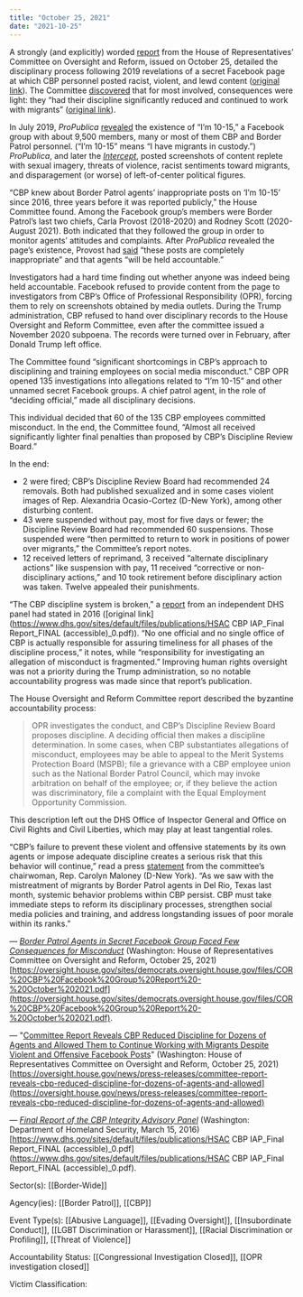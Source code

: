 ```yaml
---
title: "October 25, 2021"
date: "2021-10-25"
---
```


A strongly (and explicitly) worded [report](https://borderresource.org/files/211025_cbp_house.pdf) from the House of Representatives’ Committee on Oversight and Reform, issued on October 25, detailed the disciplinary process following 2019 revelations of a secret Facebook page at which CBP personnel posted racist, violent, and lewd content ([original link](https://oversight.house.gov/sites/democrats.oversight.house.gov/files/COR%20CBP%20Facebook%20Group%20Report%20-%20October%202021.pdf)). The Committee [discovered](/files/2021-10-15_oversight.pdf) that for most involved, consequences were light: they “had their discipline significantly reduced and continued to work with migrants” ([original link](https://oversight.house.gov/news/press-releases/committee-report-reveals-cbp-reduced-discipline-for-dozens-of-agents-and-allowed)).

In July 2019, _ProPublica_ [revealed](https://www.propublica.org/article/secret-border-patrol-facebook-group-agents-joke-about-migrant-deaths-post-sexist-memes) the existence of “I’m 10-15,” a Facebook group with about 9,500 members, many or most of them CBP and Border Patrol personnel. (“I’m 10-15” means “I have migrants in custody.”) _ProPublica_, and later the [_Intercept_](https://theintercept.com/2019/07/05/border-patrol-facebook-group/), posted screenshots of content replete with sexual imagery, threats of violence, racist sentiments toward migrants, and disparagement (or worse) of left-of-center political figures.

“CBP knew about Border Patrol agents’ inappropriate posts on ‘I’m 10-15’ since 2016, three years before it was reported publicly,” the House Committee found. Among the Facebook group’s members were Border Patrol’s last two chiefs, Carla Provost (2018-2020) and Rodney Scott (2020-August 2021). Both indicated that they followed the group in order to monitor agents’ attitudes and complaints. After _ProPublica_ revealed the page’s existence, Provost had [said](https://slate.com/news-and-politics/2021/10/border-patrol-aoc-photo-facebook-group.html) “these posts are completely inappropriate” and that agents “will be held accountable.”

Investigators had a hard time finding out whether anyone was indeed being held accountable. Facebook refused to provide content from the page to investigators from CBP’s Office of Professional Responsibility (OPR), forcing them to rely on screenshots obtained by media outlets. During the Trump administration, CBP refused to hand over disciplinary records to the House Oversight and Reform Committee, even after the committee issued a November 2020 subpoena. The records were turned over in February, after Donald Trump left office.

The Committee found “significant shortcomings in CBP’s approach to disciplining and training employees on social media misconduct.” CBP OPR opened 135 investigations into allegations related to “I’m 10-15” and other unnamed secret Facebook groups. A chief patrol agent, in the role of “deciding official,” made all disciplinary decisions.

This individual decided that 60 of the 135 CBP employees committed misconduct. In the end, the Committee found, “Almost all received significantly lighter final penalties than proposed by CBP’s Discipline Review Board.”

In the end:

- 2 were fired; CBP’s Discipline Review Board had recommended 24 removals. Both had published sexualized and in some cases violent images of Rep. Alexandria Ocasio-Cortez (D-New York), among other disturbing content.
- 43 were suspended without pay, most for five days or fewer; the Discipline Review Board had recommended 60 suspensions. Those suspended were “then permitted to return to work in positions of power over migrants,” the Committee’s report notes.
- 12 received letters of reprimand, 3 received “alternate disciplinary actions” like suspension with pay, 11 received “corrective or non-disciplinary actions,” and 10 took retirement before disciplinary action was taken. Twelve appealed their punishments.

“The CBP discipline system is broken,” a [report](/files/2016-03-15_hsac.pdf) from an independent DHS panel had stated in 2016 ([original link](https://www.dhs.gov/sites/default/files/publications/HSAC CBP IAP_Final Report_FINAL (accessible)_0.pdf)). “No one official and no single office of CBP is actually responsible for assuring timeliness for all phases of the discipline process,” it notes, while “responsibility for investigating an allegation of misconduct is fragmented.” Improving human rights oversight was not a priority during the Trump administration, so no notable accountability progress was made since that report’s publication.

The House Oversight and Reform Committee report described the byzantine accountability process:

> OPR investigates the conduct, and CBP’s Discipline Review Board proposes discipline. A deciding official then makes a discipline determination. In some cases, when CBP substantiates allegations of misconduct, employees may be able to appeal to the Merit Systems Protection Board (MSPB); file a grievance with a CBP employee union such as the National Border Patrol Council, which may invoke arbitration on behalf of the employee; or, if they believe the action was discriminatory, file a complaint with the Equal Employment Opportunity Commission.

This description left out the DHS Office of Inspector General and Office on Civil Rights and Civil Liberties, which may play at least tangential roles.

“CBP’s failure to prevent these violent and offensive statements by its own agents or impose adequate discipline creates a serious risk that this behavior will continue,” read a press [statement](https://oversight.house.gov/news/press-releases/committee-report-reveals-cbp-reduced-discipline-for-dozens-of-agents-and-allowed) from the committee’s chairwoman, Rep. Carolyn Maloney (D-New York). “As we saw with the mistreatment of migrants by Border Patrol agents in Del Rio, Texas last month, systemic behavior problems within CBP persist. CBP must take immediate steps to reform its disciplinary processes, strengthen social media policies and training, and address longstanding issues of poor morale within its ranks.”

— _[Border Patrol Agents in Secret Facebook Group Faced Few Consequences for Misconduct](/files/211025_cbp_house.pdf)_ (Washington: House of Representatives Committee on Oversight and Reform, October 25, 2021) [https://oversight.house.gov/sites/democrats.oversight.house.gov/files/COR%20CBP%20Facebook%20Group%20Report%20-%20October%202021.pdf](https://oversight.house.gov/sites/democrats.oversight.house.gov/files/COR%20CBP%20Facebook%20Group%20Report%20-%20October%202021.pdf).

— "[Committee Report Reveals CBP Reduced Discipline for Dozens of Agents and Allowed Them to Continue Working with Migrants Despite Violent and Offensive Facebook Posts](/files/2021-10-15_oversight.pdf)" (Washington: House of Representatives Committee on Oversight and Reform, October 25, 2021) [https://oversight.house.gov/news/press-releases/committee-report-reveals-cbp-reduced-discipline-for-dozens-of-agents-and-allowed](https://oversight.house.gov/news/press-releases/committee-report-reveals-cbp-reduced-discipline-for-dozens-of-agents-and-allowed)

— _[Final Report of the CBP Integrity Advisory Panel](/files/2016-03-15_hsac.pdf)_ (Washington: Department of Homeland Security, March 15, 2016) [https://www.dhs.gov/sites/default/files/publications/HSAC CBP IAP\_Final Report\_FINAL (accessible)\_0.pdf](https://www.dhs.gov/sites/default/files/publications/HSAC CBP IAP_Final Report_FINAL (accessible)_0.pdf).

Sector(s): [[Border-Wide]]

Agency(ies): [[Border Patrol]],  [[CBP]]

Event Type(s): [[Abusive Language]],  [[Evading Oversight]],  [[Insubordinate Conduct]],  [[LGBT Discrimination or Harassment]],  [[Racial Discrimination or Profiling]],  [[Threat of Violence]]

Accountability Status: [[Congressional Investigation Closed]],  [[OPR investigation closed]]

Victim Classification: 